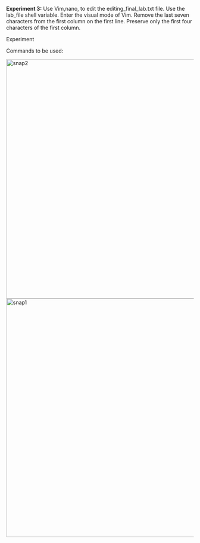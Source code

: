 **Experiment 3:** Use Vim,nano, to edit the editing_final_lab.txt file. Use the 
lab_file shell variable. Enter the visual mode of Vim.
Remove the last seven characters from the first column on 
the first line. Preserve only the first four characters of the 
first column.

Experiment

Commands to be used:

<img width="641" alt="snap2" src="https://github.com/user-attachments/assets/5ddbcbb5-953a-43b1-9a9a-0dcd5fb5500a" />
<img width="639" alt="snap1" src="https://github.com/user-attachments/assets/1d0cd716-43c5-43e1-8b0e-7a1f8133ffcb" />

